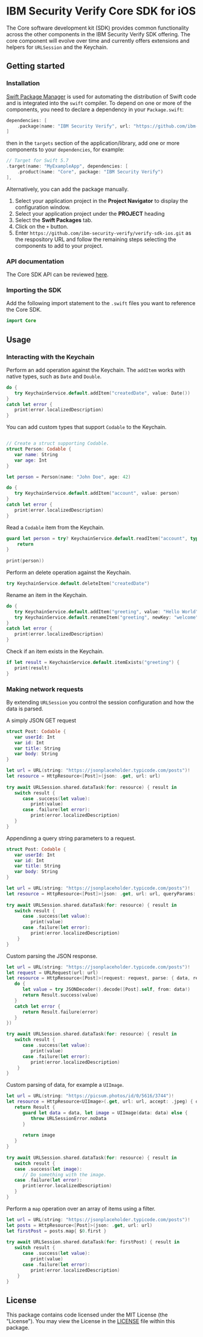 # IBM Security Verify Core SDK for iOS

The Core software development kit (SDK) provides common functionality across the other components in the IBM Security Verify SDK offering.  The core component will evolve over time and currently offers extensions and helpers for `URLSession` and the Keychain.

## Getting started

### Installation

[Swift Package Manager](https://swift.org/package-manager/) is used for automating the distribution of Swift code and is integrated into the `swift` compiler.  To depend on one or more of the components, you need to declare a dependency in your `Package.swift`:

```swift
dependencies: [
    .package(name: "IBM Security Verify", url: "https://github.com/ibm-security-verify/verify-sdk-ios.git", from: "3.0.10")
]
```

then in the `targets` section of the application/library, add one or more components to your `dependencies`, for example:

```swift
// Target for Swift 5.7
.target(name: "MyExampleApp", dependencies: [
    .product(name: "Core", package: "IBM Security Verify")
],
```

Alternatively, you can add the package manually.
1. Select your application project in the **Project Navigator** to display the configuration window.
2. Select your application project under the **PROJECT** heading
3. Select the **Swift Packages** tab.
4. Click on the `+` button.
5. Enter `https://github.com/ibm-security-verify/verify-sdk-ios.git` as the respository URL and follow the remaining steps selecting the components to add to your project.

### API documentation
The Core SDK API can be reviewed [here](https://ibm-security-verify.github.io/ios/documentation/core/).

### Importing the SDK

Add the following import statement to the `.swift` files you want to reference the Core SDK.

```swift
import Core
```

## Usage

### Interacting with the Keychain

Perform an add operation against the Keychain.  The `addItem` works with native types, such as `Date` and `Double`.
```swift
do {
   try KeychainService.default.addItem("createdDate", value: Date())
}
catch let error {
   print(error.localizedDescription)
}
```

You can add custom types that support `Codable` to the Keychain.
```swift

// Create a struct supporting Codable.
struct Person: Codable {
   var name: String
   var age: Int
}

let person = Person(name: "John Doe", age: 42)

do {
   try KeychainService.default.addItem("account", value: person)
}
catch let error {
   print(error.localizedDescription)
}
```

Read a `Codable` item from the Keychain.

```swift
guard let person = try? KeychainService.default.readItem("account", typeof: Person.self) {
    return
}
   
print(person))
```

Perform an delete operation against the Keychain.

```swift
try KeychainService.default.deleteItem("createdDate")
```

Rename an item in the Keychain.
```swift
do {
   try KeychainService.default.addItem("greeting", value: "Hello World")
   try KeychainService.default.renameItem("greeting", newKey: "welcome")
}
catch let error {
   print(error.localizedDescription)
}
```

Check if an item exists in the Keychain.
```swift
if let result = KeychainService.default.itemExists("greeting") {
   print(result)
}
```

### Making network requests

By extending `URLSession` you control the session configuration and how the data is parsed.

A simply JSON GET request
```swift
struct Post: Codable {
   var userId: Int
   var id: Int
   var title: String
   var body: String
}

let url = URL(string: "https://jsonplaceholder.typicode.com/posts")!
let resource = HttpResource<[Post]>(json: .get, url: url)
        
try await URLSession.shared.dataTask(for: resource) { result in
   switch result {
      case .success(let value):
         print(value)
      case .failure(let error):
         print(error.localizedDescription)
   }
}
```

Appendinng a query string parameters to a request.
```swift
struct Post: Codable {
   var userId: Int
   var id: Int
   var title: String
   var body: String
}

let url = URL(string: "https://jsonplaceholder.typicode.com/posts")!
let resource = HttpResource<[Post]>(json: .get, url: url, queryParams: ["userId": "1"])
        
try await URLSession.shared.dataTask(for: resource) { result in
   switch result {
      case .success(let value):
         print(value)
      case .failure(let error):
         print(error.localizedDescription)
    }
}
```

Custom parsing the JSON response.
```swift
let url = URL(string: "https://jsonplaceholder.typicode.com/posts")!
let request = URLRequest(url: url)
let resource = HttpResource<[Post]>(request: request, parse: { data, response in
   do {
      let value = try JSONDecoder().decode([Post].self, from: data!)
      return Result.success(value)
   }
   catch let error {
      return Result.failure(error)
   }
})

try await URLSession.shared.dataTask(for: resource) { result in
   switch result {
      case .success(let value):
         print(value)
      case .failure(let error):
         print(error.localizedDescription)
    }
}
```

Custom parsing of data, for example a `UIImage`.
```swift
let url = URL(string: "https://picsum.photos/id/0/5616/3744")!
let resource = HttpResource<UIImage>(.get, url: url, accept: .jpeg) { data, response in
   return Result {
      guard let data = data, let image = UIImage(data: data) else {
         throw URLSessionError.noData
      }
      
      return image
   }
}
        
try await URLSession.shared.dataTask(for: resource) { result in
   switch result {
   case .success(let image):
      // Do something with the image.
   case .failure(let error):
      print(error.localizedDescription)
   }
}
```

Perform a `map` operation over an array of items using a filter.
```swift
let url = URL(string: "https://jsonplaceholder.typicode.com/posts")!
let posts = HttpResource<[Post]>(json: .get, url: url)
let firstPost = posts.map{ $0.first }
        
try await URLSession.shared.dataTask(for: firstPost) { result in
   switch result {
      case .success(let value):
         print(value)
      case .failure(let error):
         print(error.localizedDescription)
    }
}
```

## License
This package contains code licensed under the MIT License (the "License"). You may view the License in the [LICENSE](../../LICENSE) file within this package.
